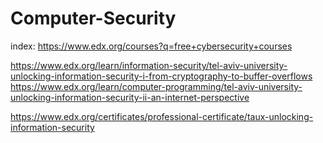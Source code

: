 # Computer-Security
index: https://www.edx.org/courses?q=free+cybersecurity+courses

https://www.edx.org/learn/information-security/tel-aviv-university-unlocking-information-security-i-from-cryptography-to-buffer-overflows https://www.edx.org/learn/computer-programming/tel-aviv-university-unlocking-information-security-ii-an-internet-perspective

https://www.edx.org/certificates/professional-certificate/taux-unlocking-information-security
